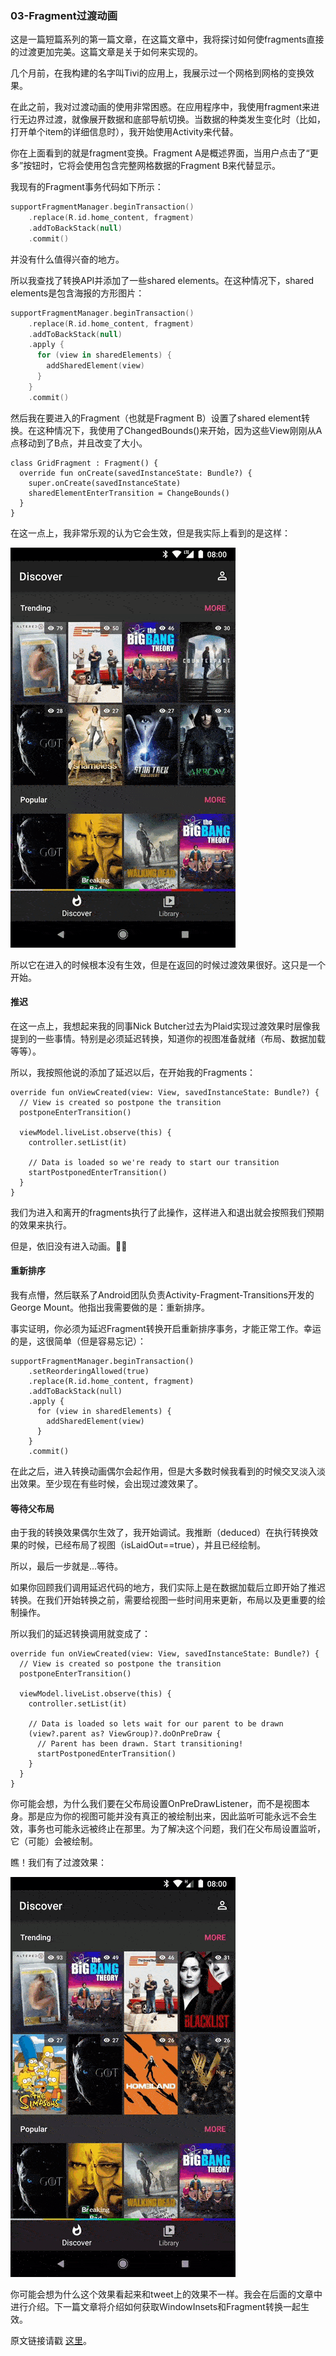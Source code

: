 ### 03-Fragment过渡动画

这是一篇短篇系列的第一篇文章，在这篇文章中，我将探讨如何使fragments直接的过渡更加完美。这篇文章是关于如何来实现的。

几个月前，在我构建的名字叫Tivi的应用上，我展示过一个网格到网格的变换效果。

在此之前，我对过渡动画的使用非常困惑。在应用程序中，我使用fragment来进行无边界过渡，就像展开数据和底部导航切换。当数据的种类发生变化时（比如，打开单个item的详细信息时），我开始使用Activity来代替。

你在上面看到的就是fragment变换。Fragment A是概述界面，当用户点击了“更多”按钮时，它将会使用包含完整网格数据的Fragment B来代替显示。

我现有的Fragment事务代码如下所示：

```kotlin
supportFragmentManager.beginTransaction()  
    .replace(R.id.home_content, fragment)
    .addToBackStack(null)
    .commit()
```

并没有什么值得兴奋的地方。

所以我查找了转换API并添加了一些shared elements。在这种情况下，shared elements是包含海报的方形图片：

```kotlin
supportFragmentManager.beginTransaction()  
    .replace(R.id.home_content, fragment)
    .addToBackStack(null)
    .apply {
      for (view in sharedElements) {
        addSharedElement(view)
      }
    }
    .commit()
```

然后我在要进入的Fragment（也就是Fragment B）设置了shared element转换。在这种情况下，我使用了ChangedBounds()来开始，因为这些View刚刚从A点移动到了B点，并且改变了大小。

```ko
class GridFragment : Fragment() {
  override fun onCreate(savedInstanceState: Bundle?) {
    super.onCreate(savedInstanceState)
    sharedElementEnterTransition = ChangeBounds()
  }
}
```

在这一点上，我非常乐观的认为它会生效，但是我实际上看到的是这样：

![](https://raw.githubusercontent.com/mzzdxt/AndroidNote/master/translation/imgs/pic_03_01.gif)

所以它在进入的时候根本没有生效，但是在返回的时候过渡效果很好。这只是一个开始。

#### 推迟

在这一点上，我想起来我的同事Nick Butcher过去为Plaid实现过渡效果时层像我提到的一些事情。特别是必须延迟转换，知道你的视图准备就绪（布局、数据加载等等）。

所以，我按照他说的添加了延迟以后，在开始我的Fragments：

```kot
override fun onViewCreated(view: View, savedInstanceState: Bundle?) {
  // View is created so postpone the transition
  postponeEnterTransition()

  viewModel.liveList.observe(this) {
    controller.setList(it)

    // Data is loaded so we're ready to start our transition
    startPostponedEnterTransition()
  }
}
```

我们为进入和离开的fragments执行了此操作，这样进入和退出就会按照我们预期的效果来执行。

但是，依旧没有进入动画。🤦‍♂️

#### 重新排序

我有点懵，然后联系了Android团队负责Activity-Fragment-Transitions开发的George Mount。他指出我需要做的是：重新排序。

事实证明，你必须为延迟Fragment转换开启重新排序事务，才能正常工作。幸运的是，这很简单（但是容易忘记）：

```kot
supportFragmentManager.beginTransaction()
    .setReorderingAllowed(true)
    .replace(R.id.home_content, fragment)
    .addToBackStack(null)
    .apply {
      for (view in sharedElements) {
        addSharedElement(view)
      }
    }
    .commit()
```

在此之后，进入转换动画偶尔会起作用，但是大多数时候我看到的时候交叉淡入淡出效果。至少现在有些时候，会出现过渡效果了。

#### 等待父布局

由于我的转换效果偶尔生效了，我开始调试。我推断（deduced）在执行转换效果的时候，已经布局了视图（isLaidOut==true），并且已经绘制。

所以，最后一步就是...等待。

如果你回顾我们调用延迟代码的地方，我们实际上是在数据加载后立即开始了推迟转换。在我们开始转换之前，需要给视图一些时间用来更新，布局以及更重要的绘制操作。

所以我们的延迟转换调用就变成了：

```kotl
override fun onViewCreated(view: View, savedInstanceState: Bundle?) {
  // View is created so postpone the transition
  postponeEnterTransition()

  viewModel.liveList.observe(this) {
    controller.setList(it)

    // Data is loaded so lets wait for our parent to be drawn
    (view?.parent as? ViewGroup)?.doOnPreDraw {
      // Parent has been drawn. Start transitioning!
      startPostponedEnterTransition()
    }
  }
}
```

你可能会想，为什么我们要在父布局设置OnPreDrawListener，而不是视图本身。那是应为你的视图可能并没有真正的被绘制出来，因此监听可能永远不会生效，事务也可能永远被终止在那里。为了解决这个问题，我们在父布局设置监听，它（可能）会被绘制。

瞧！我们有了过渡效果：

![](https://raw.githubusercontent.com/mzzdxt/AndroidNote/master/translation/imgs/pic_03_02.gif)

你可能会想为什么这个效果看起来和tweet上的效果不一样。我会在后面的文章中进行介绍。下一篇文章将介绍如何获取WindowInsets和Fragment转换一起生效。

原文链接请戳 [这里](https://chris.banes.dev/2018/02/18/fragmented-transitions/)。